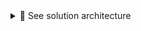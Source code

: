 <details>
<summary>🔵 See solution architecture</summary>
<p>  

[![isaac-arnault-AWS-solution-architecture-2.png](https://i.postimg.cc/pXrGpdmg/isaac-arnault-AWS-solution-architecture-2.png)](https://postimg.cc/GH0JfdJQ)

</p>
</details>
